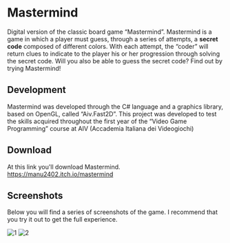 # Mastermind

Digital version of the classic board game “Mastermind”. 
Mastermind is a game in which a player must guess, through a series of attempts, a <b>secret code</b> composed of different colors. With each attempt, the “coder” will return clues to indicate to the player his or her progression through solving the secret code. Will you also be able to guess the secret code? Find out by trying Mastermind!

## Development
Mastermind was developed through the C# language and a graphics library, based on OpenGL, called “Aiv.Fast2D”.
This project was developed to test the skills acquired throughout the first year of the “Video Game Programming” course at AIV (Accademia Italiana dei Videogiochi)

## Download
At this link you'll download Mastermind. <br>
https://manu2402.itch.io/mastermind

## Screenshots
Below you will find a series of screenshots of the game. I recommend that you try it out to get the full experience.

![1](https://github.com/user-attachments/assets/e3525724-13c1-4923-b714-6b675bca65db)
![2](https://github.com/user-attachments/assets/ec460ef9-0205-4cdf-8213-c02555586366)



